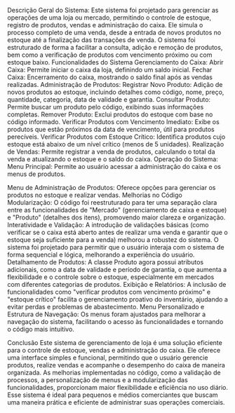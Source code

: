 Descrição Geral do Sistema: 
Este sistema foi projetado para gerenciar as operações de uma loja ou mercado, permitindo o controle de estoque, registro de produtos, vendas e administração do caixa. Ele simula o processo completo de uma venda, desde a entrada de novos produtos no estoque até a finalização das transações de venda. O sistema foi estruturado de forma a facilitar a consulta, adição e remoção de produtos, bem como a verificação de produtos com vencimento próximo ou com estoque baixo.
Funcionalidades do Sistema
Gerenciamento do Caixa:
Abrir Caixa: Permite iniciar o caixa da loja, definindo um saldo inicial.
Fechar Caixa: Encerramento do caixa, mostrando o saldo final após as vendas realizadas.
Administração de Produtos:
Registrar Novo Produto: Adição de novos produtos ao estoque, incluindo detalhes como código, nome, preço, quantidade, categoria, data de validade e garantia.
Consultar Produto: Permite buscar um produto pelo código, exibindo suas informações completas.
Remover Produto: Exclui produtos do estoque com base no código informado.
Verificar Produtos com Vencimento Imediato: Exibe os produtos que estão próximos da data de vencimento, útil para produtos perecíveis.
Verificar Produtos com Estoque Crítico: Identifica produtos cujo estoque está abaixo de um nível crítico (menos de 5 unidades).
Realização de Vendas:
Permite registrar a venda de produtos, calculando o total da venda e atualizando o estoque e o saldo do caixa.
Operação do Sistema:
Menu Principal: Permite ao usuário acessar a administração do caixa e os menus de produtos.

Menu de Administração de Produtos: Oferece opções para gerenciar os produtos no estoque e realizar vendas.
Melhorias no Código
Modularização:
O código foi reestruturado para ter uma separação clara entre as funcionalidades de "Mercado" (gerenciamento de caixa e estoque) e "Produto" (detalhes dos itens), promovendo maior clareza e organização.
Interatividade e Validação:
A introdução de validações básicas (como verificar se o caixa está aberto antes de realizar uma venda e garantir que o estoque seja suficiente para a venda) melhorou a robustez do sistema.
O sistema foi projetado para permitir que o usuário interaja com o sistema de forma sequencial e lógica, melhorando a experiência do usuário.
Detalhamento de Produtos:
A classe Produto agora possui atributos adicionais, como a data de validade e período de garantia, o que aumenta a flexibilidade e o controle sobre o estoque, especialmente em mercados com diferentes categorias de produtos.
Exibição e Relatórios:
  A inclusão de funcionalidades como "verificar produtos com vencimento     próximo" e "estoque crítico" facilita o gerenciamento proativo do inventário, ajudando a evitar perdas e problemas de abastecimento.
Menu Personalizado e Estrutura de Navegação:
Os menus foram ajustados para melhorar a navegação do sistema, facilitando o acesso às funcionalidades e tornando o código mais intuitivo.



Conclusão
Este sistema de gerenciamento de loja é uma solução eficiente para o controle de estoque, vendas e administração do caixa. 
Ele oferece uma interface simples e funcional, permitindo que o usuário gerencie produtos, realize vendas e acompanhe o desempenho do caixa de maneira organizada. 
As melhorias implementadas no código, como a validação de processos, a personalização de menus e a modularização das funcionalidades, proporcionam maior flexibilidade e eficiência no uso diário. 
Esse sistema é ideal para pequenos e médios comerciantes que buscam uma maneira prática e eficiente de administrar suas operações comerciais.
